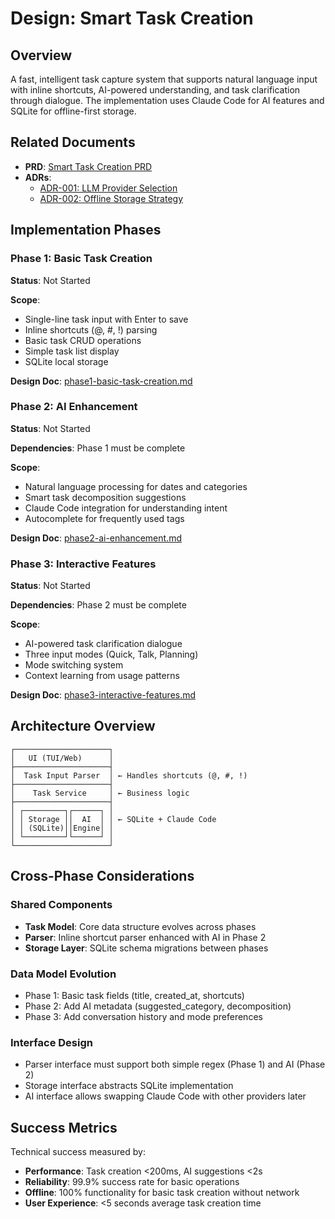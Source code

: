 # Design: Smart Task Creation

## Overview

A fast, intelligent task capture system that supports natural language input with inline shortcuts, AI-powered
understanding, and task clarification through dialogue. The implementation uses Claude Code for AI features and
SQLite for offline-first storage.

## Related Documents

- **PRD**: [Smart Task Creation PRD](../../prd/smart_task_creation.md)
- **ADRs**:
  - [ADR-001: LLM Provider Selection](../../adr/001-llm-provider-selection.md)
  - [ADR-002: Offline Storage Strategy](../../adr/002-offline-storage-strategy.md)

## Implementation Phases

### Phase 1: Basic Task Creation

**Status**: Not Started

**Scope**:

- Single-line task input with Enter to save
- Inline shortcuts (@, #, !) parsing
- Basic task CRUD operations
- Simple task list display
- SQLite local storage

**Design Doc**: [phase1-basic-task-creation.md](./phase1-basic-task-creation.md)

### Phase 2: AI Enhancement

**Status**: Not Started

**Dependencies**: Phase 1 must be complete

**Scope**:

- Natural language processing for dates and categories
- Smart task decomposition suggestions
- Claude Code integration for understanding intent
- Autocomplete for frequently used tags

**Design Doc**: [phase2-ai-enhancement.md](./phase2-ai-enhancement.md)

### Phase 3: Interactive Features

**Status**: Not Started

**Dependencies**: Phase 2 must be complete

**Scope**:

- AI-powered task clarification dialogue
- Three input modes (Quick, Talk, Planning)
- Mode switching system
- Context learning from usage patterns

**Design Doc**: [phase3-interactive-features.md](./phase3-interactive-features.md)

## Architecture Overview

```text
┌─────────────────────┐
│   UI (TUI/Web)      │
├─────────────────────┤
│  Task Input Parser  │ ← Handles shortcuts (@, #, !)
├─────────────────────┤
│    Task Service     │ ← Business logic
├─────────────────────┤
│ ┌─────────┐┌──────┐ │
│ │ Storage ││  AI  │ │ ← SQLite + Claude Code
│ │ (SQLite)││Engine│ │
│ └─────────┘└──────┘ │
└─────────────────────┘
```

## Cross-Phase Considerations

### Shared Components

- **Task Model**: Core data structure evolves across phases
- **Parser**: Inline shortcut parser enhanced with AI in Phase 2
- **Storage Layer**: SQLite schema migrations between phases

### Data Model Evolution

- Phase 1: Basic task fields (title, created_at, shortcuts)
- Phase 2: Add AI metadata (suggested_category, decomposition)
- Phase 3: Add conversation history and mode preferences

### Interface Design

- Parser interface must support both simple regex (Phase 1) and AI (Phase 2)
- Storage interface abstracts SQLite implementation
- AI interface allows swapping Claude Code with other providers later

## Success Metrics

Technical success measured by:

- **Performance**: Task creation <200ms, AI suggestions <2s
- **Reliability**: 99.9% success rate for basic operations
- **Offline**: 100% functionality for basic task creation without network
- **User Experience**: <5 seconds average task creation time
